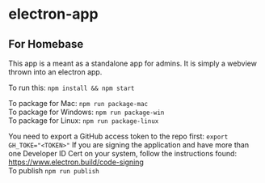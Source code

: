 # electron-app
## For Homebase

This app is a meant as a standalone app for admins. It is simply a webview thrown into an electron app. 

To run this: ```npm install && npm start``` 

To package for Mac: ```npm run package-mac```  
To package for Windows: ```npm run package-win```  
To package for Linux: ```npm run package-linux```

You need to export a GitHub access token to the repo first: ```export GH_TOKE="<TOKEN>"```
If you are signing the application and have more than one Developer ID Cert on your system, follow the instructions found: https://www.electron.build/code-signing  
To publish ```npm run publish```

